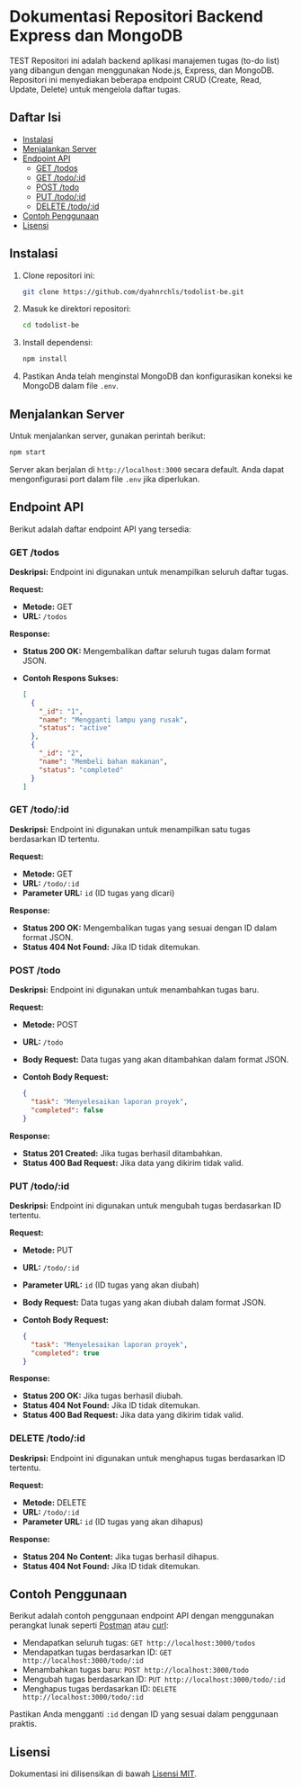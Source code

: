 
# Dokumentasi Repositori Backend Express dan MongoDB

TEST
Repositori ini adalah backend aplikasi manajemen tugas (to-do list) yang dibangun dengan menggunakan Node.js, Express, dan MongoDB. Repositori ini menyediakan beberapa endpoint CRUD (Create, Read, Update, Delete) untuk mengelola daftar tugas.

## Daftar Isi

- [Instalasi](#instalasi)
- [Menjalankan Server](#menjalankan-server)
- [Endpoint API](#endpoint-api)
  - [GET /todos](#get-todos)
  - [GET /todo/:id](#get-todo-id)
  - [POST /todo](#post-todo)
  - [PUT /todo/:id](#put-todo-id)
  - [DELETE /todo/:id](#delete-todo-id)
- [Contoh Penggunaan](#contoh-penggunaan)
- [Lisensi](#lisensi)

## Instalasi

1. Clone repositori ini:

   ```bash
   git clone https://github.com/dyahnrchls/todolist-be.git
   ```

2. Masuk ke direktori repositori:

   ```bash
   cd todolist-be
   ```

3. Install dependensi:

   ```bash
   npm install
   ```

4. Pastikan Anda telah menginstal MongoDB dan konfigurasikan koneksi ke MongoDB dalam file `.env`.

## Menjalankan Server

Untuk menjalankan server, gunakan perintah berikut:

```bash
npm start
```

Server akan berjalan di `http://localhost:3000` secara default. Anda dapat mengonfigurasi port dalam file `.env` jika diperlukan.

## Endpoint API

Berikut adalah daftar endpoint API yang tersedia:

### GET /todos

**Deskripsi:** Endpoint ini digunakan untuk menampilkan seluruh daftar tugas.

**Request:**

- **Metode:** GET
- **URL:** `/todos`

**Response:**

- **Status 200 OK:** Mengembalikan daftar seluruh tugas dalam format JSON.
- **Contoh Respons Sukses:**

  ```json
  [
    {
      "_id": "1",
      "name": "Mengganti lampu yang rusak",
      "status": "active"
    },
    {
      "_id": "2",
      "name": "Membeli bahan makanan",
      "status": "completed"
    }
  ]
  ```

### GET /todo/:id

**Deskripsi:** Endpoint ini digunakan untuk menampilkan satu tugas berdasarkan ID tertentu.

**Request:**

- **Metode:** GET
- **URL:** `/todo/:id`
- **Parameter URL:** `id` (ID tugas yang dicari)

**Response:**

- **Status 200 OK:** Mengembalikan tugas yang sesuai dengan ID dalam format JSON.
- **Status 404 Not Found:** Jika ID tidak ditemukan.

### POST /todo

**Deskripsi:** Endpoint ini digunakan untuk menambahkan tugas baru.

**Request:**

- **Metode:** POST
- **URL:** `/todo`
- **Body Request:** Data tugas yang akan ditambahkan dalam format JSON.
- **Contoh Body Request:**

  ```json
  {
    "task": "Menyelesaikan laporan proyek",
    "completed": false
  }
  ```

**Response:**

- **Status 201 Created:** Jika tugas berhasil ditambahkan.
- **Status 400 Bad Request:** Jika data yang dikirim tidak valid.

### PUT /todo/:id

**Deskripsi:** Endpoint ini digunakan untuk mengubah tugas berdasarkan ID tertentu.

**Request:**

- **Metode:** PUT
- **URL:** `/todo/:id`
- **Parameter URL:** `id` (ID tugas yang akan diubah)
- **Body Request:** Data tugas yang akan diubah dalam format JSON.
- **Contoh Body Request:**

  ```json
  {
    "task": "Menyelesaikan laporan proyek",
    "completed": true
  }
  ```

**Response:**

- **Status 200 OK:** Jika tugas berhasil diubah.
- **Status 404 Not Found:** Jika ID tidak ditemukan.
- **Status 400 Bad Request:** Jika data yang dikirim tidak valid.

### DELETE /todo/:id

**Deskripsi:** Endpoint ini digunakan untuk menghapus tugas berdasarkan ID tertentu.

**Request:**

- **Metode:** DELETE
- **URL:** `/todo/:id`
- **Parameter URL:** `id` (ID tugas yang akan dihapus)

**Response:**

- **Status 204 No Content:** Jika tugas berhasil dihapus.
- **Status 404 Not Found:** Jika ID tidak ditemukan.

## Contoh Penggunaan

Berikut adalah contoh penggunaan endpoint API dengan menggunakan perangkat lunak seperti [Postman](https://www.postman.com/) atau [curl](https://curl.se/):

- Mendapatkan seluruh tugas: `GET http://localhost:3000/todos`
- Mendapatkan tugas berdasarkan ID: `GET http://localhost:3000/todo/:id`
- Menambahkan tugas baru: `POST http://localhost:3000/todo`
- Mengubah tugas berdasarkan ID: `PUT http://localhost:3000/todo/:id`
- Menghapus tugas berdasarkan ID: `DELETE http://localhost:3000/todo/:id`

Pastikan Anda mengganti `:id` dengan ID yang sesuai dalam penggunaan praktis.

## Lisensi

Dokumentasi ini dilisensikan di bawah [Lisensi MIT](LICENSE.md).